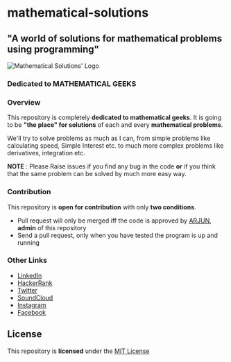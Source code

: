 # mathematical-solutions

## "A world of solutions for mathematical problems using programming"

![Mathematical Solutions' Logo](https://user-images.githubusercontent.com/24960159/29635466-c3e4c27c-886a-11e7-996b-36bb8bef0df8.png)


### Dedicated to MATHEMATICAL GEEKS

### Overview

This repository is completely **dedicated to mathematical geeks**. It is going to be **"the place" for solutions** of each and every **mathematical problems**. 

We'll try to solve problems as much as I can, from simple problems like calculating speed, Simple Interest etc. to much more complex problems like derivatives, integration etc. 

**NOTE** : Please Raise issues if you find any bug in the code **or** if you think that the same problem can be solved by much more easy way. 

### Contribution

This repository is **open for contribution** with only **two conditions**. 
- Pull request will only be merged iff the code is approved by [ARJUN](https://github.com/arjun0108), **admin** of this repository
- Send a pull request, only when you have tested the program is up and running

### Other Links
- [LinkedIn](https://www.linkedin.com/in/arjun-thakur001/)
- [HackerRank](https://www.hackerrank.com/arjunthakur01081)
- [Twitter](https://twitter.com/arjunthakur08)
- [SoundCloud](https://soundcloud.com/arjun_thakur)
- [Instagram](https://www.instagram.com/arjun_thakur001)
- [Facebook](http://www.facebook.com/arjun.thakur.71653)

## License

This repository is **licensed** under the [MIT License](https://github.com/arjun0108/mathematical-solutions/blob/master/LICENSE)
